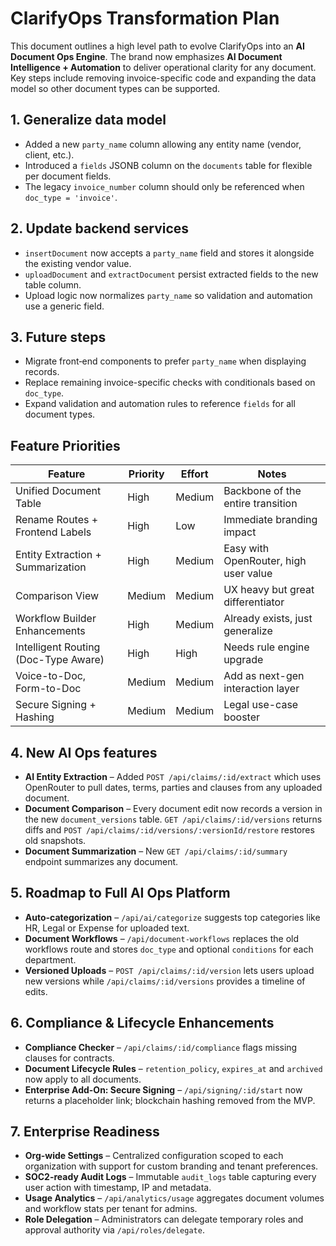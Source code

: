 # ClarifyOps Transformation Plan

This document outlines a high level path to evolve ClarifyOps into an **AI Document Ops Engine**. The brand now emphasizes **AI Document Intelligence + Automation** to deliver operational clarity for any document. Key steps include removing invoice-specific code and expanding the data model so other document types can be supported.

## 1. Generalize data model

- Added a new `party_name` column allowing any entity name (vendor, client, etc.).
- Introduced a `fields` JSONB column on the `documents` table for flexible per document fields.
- The legacy `invoice_number` column should only be referenced when `doc_type = 'invoice'`.

## 2. Update backend services

- `insertDocument` now accepts a `party_name` field and stores it alongside the existing vendor value.
- `uploadDocument` and `extractDocument` persist extracted fields to the new table column.
- Upload logic now normalizes `party_name` so validation and automation use a generic field.

## 3. Future steps

- Migrate front‑end components to prefer `party_name` when displaying records.
- Replace remaining invoice-specific checks with conditionals based on `doc_type`.
- Expand validation and automation rules to reference `fields` for all document types.

## Feature Priorities

| Feature                              | Priority | Effort | Notes                                   |
|--------------------------------------|---------|-------|-----------------------------------------|
| Unified Document Table               | High    | Medium | Backbone of the entire transition       |
| Rename Routes + Frontend Labels      | High    | Low    | Immediate branding impact               |
| Entity Extraction + Summarization    | High    | Medium | Easy with OpenRouter, high user value   |
| Comparison View                      | Medium  | Medium | UX heavy but great differentiator       |
| Workflow Builder Enhancements        | High    | Medium | Already exists, just generalize         |
| Intelligent Routing (Doc-Type Aware) | High    | High   | Needs rule engine upgrade               |
| Voice-to-Doc, Form-to-Doc            | Medium  | Medium | Add as next-gen interaction layer       |
| Secure Signing + Hashing             | Medium  | Medium | Legal use-case booster                  |

## 4. New AI Ops features

- **AI Entity Extraction** – Added `POST /api/claims/:id/extract` which uses OpenRouter to pull dates, terms, parties and clauses from any uploaded document.
- **Document Comparison** – Every document edit now records a version in the new `document_versions` table. `GET /api/claims/:id/versions` returns diffs and `POST /api/claims/:id/versions/:versionId/restore` restores old snapshots.
- **Document Summarization** – New `GET /api/claims/:id/summary` endpoint summarizes any document.

## 5. Roadmap to Full AI Ops Platform

- **Auto-categorization** – `/api/ai/categorize` suggests top categories like HR, Legal or Expense for uploaded text.
- **Document Workflows** – `/api/document-workflows` replaces the old workflows route and stores `doc_type` and optional `conditions` for each department.
- **Versioned Uploads** – `POST /api/claims/:id/version` lets users upload new versions while `/api/claims/:id/versions` provides a timeline of edits.

## 6. Compliance & Lifecycle Enhancements

- **Compliance Checker** – `/api/claims/:id/compliance` flags missing clauses for contracts.
- **Document Lifecycle Rules** – `retention_policy`, `expires_at` and `archived` now apply to all documents.
- **Enterprise Add-On: Secure Signing** – `/api/signing/:id/start` now returns a placeholder link; blockchain hashing removed from the MVP.

## 7. Enterprise Readiness

- **Org-wide Settings** – Centralized configuration scoped to each organization with support for custom branding and tenant preferences.
- **SOC2-ready Audit Logs** – Immutable `audit_logs` table capturing every user action with timestamp, IP and metadata.
- **Usage Analytics** – `/api/analytics/usage` aggregates document volumes and workflow stats per tenant for admins.
- **Role Delegation** – Administrators can delegate temporary roles and approval authority via `/api/roles/delegate`.
